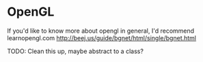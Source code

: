 # OpenGL


If you'd like to know more about opengl in general, I'd recommend learnopengl.com
http://beej.us/guide/bgnet/html/single/bgnet.html

TODO: Clean this up, maybe abstract to a class?
